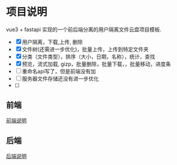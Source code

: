 
# 项目说明

vue3 + fastapi 实现的一个前后端分离的用户隔离文件云盘项目模板.
- [X] 用户隔离，下载,上传, 删除
- [x] 文件树(还需进一步优化)，批量上传，上传到特定文件夹 
- [x] 分类（文件类型），排序（大小，日期，名称），统计，查找
- [x] 预览，流式加载, gizp，批量删除，批量下载，，批量移动，进度条
- [ ] 重命名api写了，但是前端没有加
- [ ] 服务器文件存储还没有进一步优化
- [ ] 

## 前端

[前端说明](./vue_interface/README.md)

## 后端

[后端说明](./fastapi_backend/README.md )

